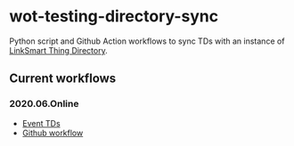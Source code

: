 # wot-testing-directory-sync

Python script and Github Action workflows to sync TDs with an instance of [LinkSmart Thing Directory](https://github.com/linksmart/thing-directory).

## Current workflows
### 2020.06.Online
- [Event TDs](https://github.com/w3c/wot-testing/blob/master/events/2020.06.Online/TDs)
- [Github workflow](https://github.com/farshidtz/wot-testing-directory-sync/blob/master/.github/workflows/2020.06.Online.yml)
